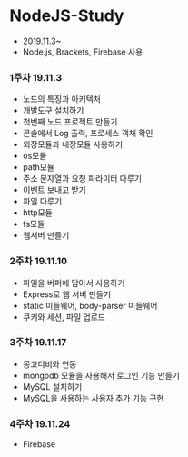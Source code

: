 # NodeJS-Study
- 2019.11.3~
- Node.js, Brackets, Firebase 사용


### 1주차 19.11.3
- 노드의 특징과 아키텍처
- 개발도구 설치하기
- 첫번째 노드 프로젝트 만들기
- 콘솔에서 Log 출력, 프로세스 객체 확인
- 외장모듈과 내장모듈 사용하기
- os모듈
- path모듈
- 주소 문자열과 요청 파라미터 다루기
- 이벤트 보내고 받기
- 파일 다루기
- http모듈
- fs모듈
- 웹서버 만들기

### 2주차 19.11.10
- 파일을 버퍼에 담아서 사용하기
- Express로 웹 서버 만들기
- static 미들웨어, body-parser 미들웨어
- 쿠키와 세션, 파일 업로드

### 3주차 19.11.17
- 몽고디비와 연동
- mongodb 모듈을 사용해서 로그인 기능 만들기
- MySQL 설치하기
- MySQL을 사용하는 사용자 추가 기능 구현

### 4주차 19.11.24
- Firebase 

